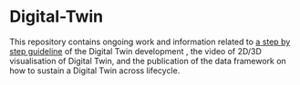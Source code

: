 # Digital-Twin
This repository contains ongoing work and information related to [a step by step guideline](image/Building%20step.png) of the Digital Twin development , the video of 2D/3D visualisation of Digital Twin, and the publication of the data framework on how to sustain a Digital Twin across lifecycle. 
